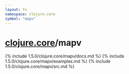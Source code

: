 ```yaml
---
layout: fn
namespace: clojure.core
symbol: "mapv"
---
```


# [clojure.core](../)/mapv

{% include 1.5.0/clojure.core/mapv/docs.md %}
{% include 1.5.0/clojure.core/mapv/examples.md %}
{% include 1.5.0/clojure.core/mapv/src.md %}

